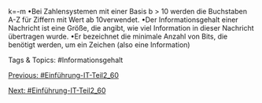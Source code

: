 k=-m
•Bei Zahlensystemen mit einer Basis b > 10 werden die Buchstaben A-Z für Ziffern mit Wert ab 10verwendet.
•Der Informationsgehalt einer Nachricht ist eine Größe, die angibt, wie viel Information in dieser Nachricht 
übertragen wurde. 
•Er bezeichnet die minimale Anzahl von Bits, die benötigt werden, um ein Zeichen (also eine Information) 

   Tags & Topics:
   #Informationsgehalt

[Previous: #Einführung-IT-Teil2_60](Einführung-IT-Teil2_60.md)

[Next: #Einführung-IT-Teil2_60](Einführung-IT-Teil2_60.md)